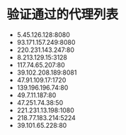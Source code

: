 # 验证通过的代理列表

 - 5.45.126.128:8080
 - 93.171.157.249:8080
 - 220.231.143.247:80
 - 8.213.129.15:3128
 - 117.74.65.207:80
 - 39.102.208.189:8081
 - 47.91.109.17:1720
 - 139.196.196.74:80
 - 49.7.11.187:80
 - 47.251.74.38:50
 - 221.231.13.198:1080
 - 218.77.183.214:5224
 - 39.101.65.228:80
